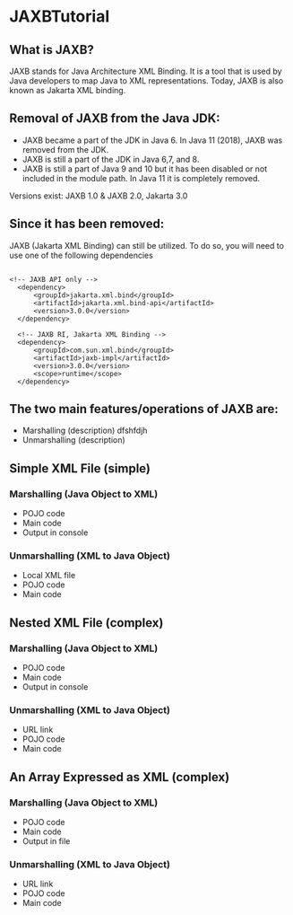 # JAXBTutorial
## What is JAXB?
JAXB stands for Java Architecture XML Binding. It is a tool that is used by Java developers to map Java to XML representations. Today, JAXB  is also  known as Jakarta XML binding.

## Removal of JAXB from the Java JDK:
- JAXB became a part of the JDK in Java 6. In Java 11 (2018), JAXB was removed from the JDK. 
- JAXB is still a part of the JDK in Java 6,7, and 8.
- JAXB is still a part of Java 9 and 10 but it has been disabled or not included in the module path. 
In Java 11 it is completely removed.

Versions exist:  JAXB 1.0 &  JAXB 2.0, Jakarta 3.0

## Since it has been removed:
JAXB (Jakarta XML Binding) can still be utilized. To do so, you will need to use one of the following dependencies

```

<!-- JAXB API only -->
  <dependency>
      <groupId>jakarta.xml.bind</groupId>
      <artifactId>jakarta.xml.bind-api</artifactId>
      <version>3.0.0</version>
  </dependency>

  <!-- JAXB RI, Jakarta XML Binding -->
  <dependency>
      <groupId>com.sun.xml.bind</groupId>
      <artifactId>jaxb-impl</artifactId>
      <version>3.0.0</version>
      <scope>runtime</scope>
  </dependency>

```


## The two main features/operations of JAXB are:
- Marshalling  (description) dfshfdjh
- Unmarshalling (description)

## Simple XML File (simple)
### Marshalling (Java Object to XML)
  - POJO code
  - Main code
  - Output in console
### Unmarshalling (XML to Java Object)
  - Local XML file 
  - POJO code
  - Main code

## Nested XML File (complex)
### Marshalling (Java Object to XML)
  - POJO code
  - Main code
  - Output in console
### Unmarshalling (XML to Java Object)
  - URL link
  - POJO code
  - Main code

## An Array Expressed as XML (complex)
### Marshalling (Java Object to XML)
  - POJO code
  - Main code
  - Output in file
### Unmarshalling (XML to Java Object)
  - URL link
  - POJO code
  - Main code
